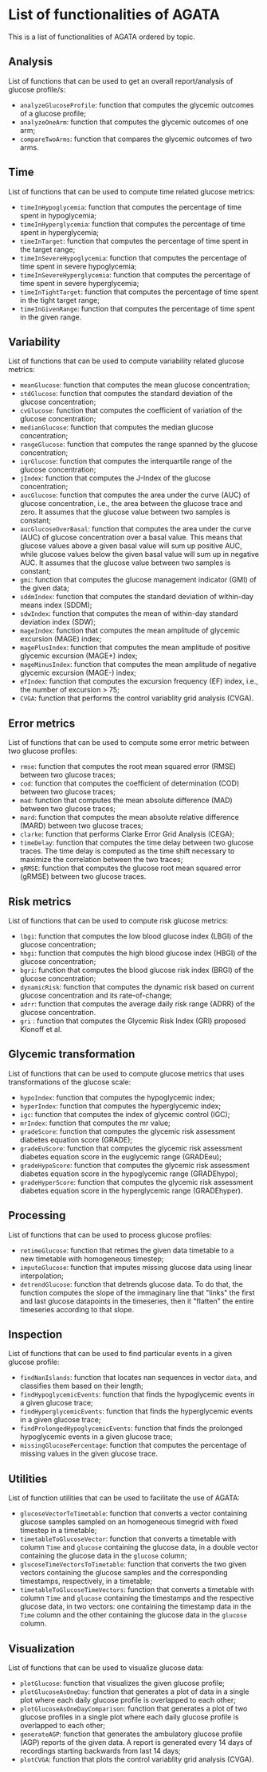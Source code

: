 # List of functionalities of AGATA

This is a list of functionalities of AGATA ordered by topic.

## Analysis

List of functions that can be used to get an overall report/analysis of glucose profile/s:
   - `analyzeGlucoseProfile`: function that computes the glycemic outcomes of a glucose profile;
   - `analyzeOneArm`: function that computes the glycemic outcomes of one arm;
   - `compareTwoArms`: function that compares the glycemic outcomes of two arms.

## Time 

List of functions that can be used to compute time related glucose metrics:
   - `timeInHypoglycemia`: function that computes the percentage of time spent in hypoglycemia;
   - `timeInHyperglycemia`: function that computes the percentage of time spent in hyperglycemia;
   - `timeInTarget`: function that computes the percentage of time spent in the target range;
   - `timeInSevereHypoglycemia`: function that computes the percentage of time spent in severe hypoglycemia;
   - `timeInSevereHyperglycemia`: function that computes the percentage of time spent in severe hyperglycemia;
   - `timeInTightTarget`: function that computes the percentage of time spent in the tight target range;
   - `timeInGivenRange`: function that computes the percentage of time spent in the given range.

## Variability 

List of functions that can be used to compute variability related glucose metrics:
   - `meanGlucose`: function that computes the mean glucose concentration;
   - `stdGlucose`: function that computes the standard deviation of the  glucose concentration;
   - `cvGlucose`: function that computes the coefficient of variation of the glucose concentration;
   - `medianGlucose`: function that computes the median glucose concentration;
   - `rangeGlucose`: function that computes the range spanned by the glucose concentration;
   - `iqrGlucose`: function that computes the interquartile range of the glucose concentration;
   - `jIndex`: function that computes the J-Index of the glucose concentration;
   - `aucGlucose`: function that computes the area under the curve (AUC) of glucose concentration, i.e., the area between the glucose trace and zero. It assumes that the glucose value between two samples is constant;
   - `aucGlucoseOverBasal`: function that computes the area under the curve (AUC) of glucose concentration over a basal value. This means that glucose values above a given basal value will sum up positive AUC, while glucose values below the given basal value will sum up in negative AUC. It assumes that the glucose value between two samples is constant;
   - `gmi`: function that computes the glucose management indicator (GMI) of the given data;
   - `sddmIndex`: function that computes the standard deviation of within-day means index (SDDM);
   - `sdwIndex`: function that computes the mean of within-day standard deviation index (SDW);
   - `mageIndex`: function that computes the mean amplitude of glycemic excursion (MAGE) index;
   - `magePlusIndex`: function that computes the mean amplitude of positive glycemic excursion (MAGE+) index;
   - `mageMinusIndex`: function that computes the mean amplitude of negative glycemic excursion (MAGE-) index;
   - `efIndex`: function that computes the excursion frequency (EF) index, i.e., the number of excursion > 75;
   - `CVGA`: function that performs the control variablity grid analysis (CVGA).

## Error metrics

List of functions that can be used to compute some error metric between two glucose profiles:
   - `rmse`: function that computes the root mean squared error (RMSE) between two glucose traces;
   - `cod`: function that computes the coefficient of determination (COD) between two glucose traces;
   - `mad`: function that computes the mean absolute difference (MAD) between two glucose traces;
   - `mard`: function that computes the mean absolute relative difference (MARD) between two glucose traces;
   - `clarke`: function that performs Clarke Error Grid Analysis (CEGA);
   - `timeDelay`: function that computes the time delay between two glucose traces. The time delay is computed as the time shift necessary to maximize the correlation between the two traces;
   - `gRMSE`: function that computes the glucose root mean squared error (gRMSE) between two glucose traces.

## Risk metrics

List of functions that can be used to compute risk glucose metrics:
   - `lbgi`: function that computes the low blood glucose index (LBGI) of the glucose concentration;
   - `hbgi`: function that computes the high blood glucose index (HBGI) of the glucose concentration;
   - `bgri`: function that computes the blood glucose risk index (BRGI) of the glucose concentration;
   - `dynamicRisk`: function that computes the dynamic risk based on current
    glucose concentration and its rate-of-change;
   - `adrr`: function that computes the average daily risk range (ADRR) of the glucose concentration.
   - `gri` : function that computes the Glycemic Risk Index (GRI) proposed Klonoff et al. 

## Glycemic transformation

List of functions that can be used to compute glucose metrics that uses transformations of the glucose scale:
   - `hypoIndex`: function that computes the hypoglycemic index;
   - `hyperIndex`: function that computes the hyperglycemic index;
   - `igc`: function that computes the index of glycemic control (IGC);
   - `mrIndex`: function that computes the mr value;
   - `gradeScore`: function that computes the glycemic risk assessment diabetes equation score (GRADE);
   - `gradeEuScore`: function that computes the glycemic risk assessment diabetes equation score in the euglycemic range (GRADEeu);
   - `gradeHypoScore`: function that computes the glycemic risk assessment diabetes equation score in the hypoglycemic range (GRADEhypo);
   - `gradeHyperScore`: function that computes the glycemic risk assessment diabetes equation score in the hyperglycemic range (GRADEhyper).

## Processing

List of functions that can be used to process glucose profiles:
   - `retimeGlucose`: function that retimes the given data timetable to a  
    new timetable with homogeneous timestep;
   - `imputeGlucose`: function that imputes missing glucose data using linear interpolation;
   - `detrendGlucose`: function that detrends glucose data. To do that, the function computes the slope of the immaginary line that "links" the first and last glucose datapoints in the timeseries, then it "flatten" the entire timeseries according to that slope.

## Inspection

List of functions that can be used to find particular events in a given glucose profile:
   - `findNanIslands`: function that locates nan sequences in vector `data`, and classifies them based on their length;
   - `findHypoglycemicEvents`: function that finds the hypoglycemic events in a 
   given glucose trace;
   - `findHyperglycemicEvents`: function that finds the hyperglycemic events in a 
   given glucose trace;
   - `findProlongedHypoglycemicEvents`: function that finds the prolonged hypoglycemic events in a given glucose trace;
   - `missingGlucosePercentage`: function that computes the percentage of missing values in the given glucose trace.

## Utilities 

List of function utilities that can be used to facilitate the use of AGATA:
   - `glucoseVectorToTimetable`: function that converts a vector containing glucose samples sampled on an homogeneous timegrid with fixed timestep in a timetable;
   - `timetableToGlucoseVector`: function that converts a timetable with column `Time` and `glucose` containing the glucose data, in a double vector containing the glucose data in the `glucose` column;
   - `glucoseTimeVectorsToTimetable`: function that converts the two given vectors containing the glucose samples and the corresponding timestamps, respectively, in a timetable;
   - `timetableToGlucoseTimeVectors`: function that converts a timetable with column `Time` and `glucose` containing the timestamps and the respective glucose data, in two vectors: one containing the timestamp data in the `Time` column and the other containing the glucose data in the `glucose` column.

## Visualization

List of functions that can be used to visualize glucose data:
   - `plotGlucose`: function that visualizes the given glucose profile;
   - `plotGlucoseAsOneDay`: function that generates a plot of data in a single plot where each daily glucose profile is overlapped to each other;
   - `plotGlucoseAsOneDayComparison`: function that generates a plot of two glucose profiles in a single plot where each daily glucose profile is overlapped to each other;
   - `generateAGP`: function that generates the ambulatory glucose profile (AGP) reports of the given data. A report is generated every 14 days of recordings starting backwards from last 14 days;
   - `plotCVGA`: function that plots the control variablity grid analysis (CVGA).

